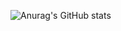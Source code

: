 ![Anurag's GitHub stats](https://github-readme-stats.vercel.app/api?username=lsy980326&show_icons=true&theme=radical)


